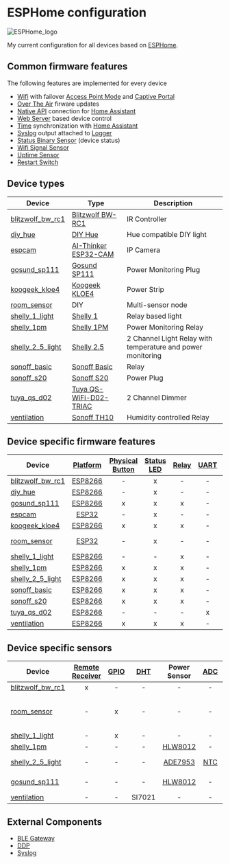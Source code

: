 # ESPHome configuration

![ESPHome_logo]

My current configuration for all devices based on [ESPHome].

## Common firmware features

The following features are implemented for every device

- [Wifi] with failover [Access Point Mode] and [Captive Portal]
- [Over The Air] firware updates
- [Native API] connection for [Home Assistant]
- [Web Server] based device control
- [Time] synchronization with [Home Assistant]
- [Syslog] output attached to [Logger]
- [Status Binary Sensor] (device status)
- [Wifi Signal Sensor]
- [Uptime Sensor]
- [Restart Switch]

## Device types

| Device  | Type  | Description |
| -- |  --  | --  |
| [blitzwolf_bw_rc1]  | [Blitzwolf BW-RC1]        | IR Controller                                               |
| [diy_hue]           | [DIY Hue]                 | Hue compatible DIY light                                    |
| [espcam]            | [AI-Thinker ESP32-CAM]    | IP Camera                                                   |
| [gosund_sp111]      | [Gosund SP111]            | Power Monitoring Plug                                       |
| [koogeek_kloe4]     | [Koogeek KLOE4]           | Power Strip                                                 |
| [room_sensor]       | DIY                    | Multi-sensor node                                           |
| [shelly_1_light]    | [Shelly 1]                | Relay based light                                           |
| [shelly_1pm]        | [Shelly 1PM]              | Power Monitoring Relay                                      |
| [shelly_2_5_light]  | [Shelly 2.5]              | 2 Channel Light Relay with temperature and power monitoring |
| [sonoff_basic]      | [Sonoff Basic]            | Relay                                                       |
| [sonoff_s20]        | [Sonoff S20]              | Power Plug                                                  |
| [tuya_qs_d02]       | [Tuya QS-WiFi-D02-TRIAC]  | 2 Channel Dimmer                                            |
| [ventilation]       | [Sonoff TH10]             | Humidity controlled Relay                                   |

## Device specific firmware features

| Device  | [Platform]  | [Physical Button]  | [Status LED] | [Relay] | [UART] | [Light] | [Remote Transmitter]
| --  |  :--: |  :--:  | :--:  |  :--: |  :--: |  :--: |  :--: |
| [blitzwolf_bw_rc1]  | [ESP8266] | -  | x |  - |  - | -               | [ir_receiver] |
| [diy_hue]           | [ESP8266] | -  | x |  - |  - | [NeoPixelBus]       | - |
| [gosund_sp111]      | [ESP8266] | x  | x |  x |  - | -               | - |
| [espcam]            | [ESP32]   | -  | x |  - |  - | [ESP32 Camera]  | - |
| [koogeek_kloe4]     | [ESP8266] | x  | x |  x |  - | -               | - |
| [room_sensor]       | [ESP32]   | -  | x |  - |  - | -               | [ble_gateway], [bluetooth_proxy] |
| [shelly_1_light]    | [ESP8266] | -  | - |  x |  - | [Binary]        | - |
| [shelly_1pm]        | [ESP8266] | x  | x |  x |  - | -               | - |
| [shelly_2_5_light]  | [ESP8266] | x  | x |  x |  - | [Binary]        | - |
| [sonoff_basic]      | [ESP8266] | x  | x |  x |  - | -               | - |
| [sonoff_s20]        | [ESP8266] | x  | x |  x |  - | -               | - |
| [tuya_qs_d02]       | [ESP8266] | -  | - |  - |  x | [Monochromatic] | - |
| [ventilation]       | [ESP8266] | x  | x |  x |  - | -               | - |

## Device specific sensors

| Device  | [Remote Receiver] | [GPIO] |  [DHT]  | Power Sensor | [ADC] | [I²C] | Features
| --  |  :--: |  :--: |  :--: |  :--: |  :--: |  :--: | --  |
| [blitzwolf_bw_rc1]  | x | - | - | - | - | - | [ir_transmitter] |
| [room_sensor]       | - | x | - | - | - | [BME280] | temperature, humidity, pressure, [motion], [illuminance], [homeassistant_ble_gateway_devices], [homeassistant_ble_gateway_discovery] |
| [shelly_1_light]    | - | x | - | - | - | - | [light_switch]  |
| [shelly_1pm]        | - | - | - | [HLW8012] | - | - | current, power, [total_daily_energy] |
| [shelly_2_5_light]  | - | - | - | [ADE7953] | [NTC] | - | current, power, [total_daily_energy], [light_switch], device_temperature |
| [gosund_sp111]      | - | - | - | [HLW8012] | - | - | current, power, voltage, [total_daily_energy] |
| [ventilation]       | - | - | SI7021 | - |  - | - | temperature, humidity |

## External Components

- [BLE Gateway]
- [DDP]
- [Syslog]

[BLE Gateway]: https://github.com/myhomeiot/esphome-components#ble-gateway
[DDP]: https://github.com/KaufHA/common/tree/main/components#ddp
[DIY Hue]: https://diyhue.org/
[ESPHome]: https://esphome.io/
[ESPHome_logo]: https://esphome.io/_images/logo-text.svg
[Home Assistant]: https://www.home-assistant.io/
[Syslog]: https://github.com/TheStaticTurtle/esphome_syslog
[AI-Thinker ESP32-CAM]: http://www.ai-thinker.com/pro_view-24.html
[Blitzwolf BW-RC1]: https://www.blitzwolf.com/BlitzWolf%C2%A0BW-RC1-WiFi-Smart-IR-Controller-with-360%C2%B0-Transmission,-APP-Control,-Works-with-Alexa,-Automatic-Identification,-DIY-Pairing-and-Slim-Design-p-409.html
[Gosund SP111]: https://www.gosund.com/download/smart_plug/126.html
[Koogeek KLOE4]: https://www.koogeek.com/p-kloe4.html
[Shelly 1]: https://shelly.cloud/products/shelly-1-smart-home-automation-relay/
[Shelly 1PM]: https://shelly.cloud/products/shelly-1pm-smart-home-automation-relay/
[Shelly 2.5]: https://shelly.cloud/products/shelly-25-smart-home-automation-relay/
[Sonoff Basic]: https://sonoff.tech/product/wifi-diy-smart-switches/basicr2
[Sonoff S20]: https://sonoff.tech/product/wifi-smart-plugs/s20
[Sonoff TH10]: https://sonoff.tech/product/wifi-diy-smart-switches/th10-th16
[Tuya QS-WiFi-D02-TRIAC]: https://expo.tuya.com/product/373634s
[Access Point Mode]: https://esphome.io/components/wifi.html#access-point-mode
[ADC]: https://esphome.io/components/sensor/adc.html
[ADE7953]: https://esphome.io/components/sensor/ade7953.html
[BME280]: https://esphome.io/components/sensor/bme280.html
[Binary]: https://esphome.io/components/light/binary.html
[Board]: https://esphome.io/components/status_led.html
[Captive Portal]: https://esphome.io/components/captive_portal.html
[DHT]: https://esphome.io/components/sensor/dht.html
[ESP32]: https://esphome.io/devices/esp32.html
[ESP32 Camera]: https://esphome.io/components/esp32_camera.html
[ESP8266]: https://esphome.io/devices/esp8266.html
[FastLED]: https://esphome.io/components/light/fastled.html
[GPIO]: https://esphome.io/components/binary_sensor/gpio.html
[HLW8012]: https://esphome.io/components/sensor/hlw8012.html
[Light]: https://esphome.io/components/light.html
[Logger]: https://esphome.io/components/logger.html
[I²C]: https://esphome.io/components/i2c.html
[NTC]: https://esphome.io/components/sensor/ntc.html
[Native API]: https://esphome.io/components/api.html
[NeoPixelBus]: https://esphome.io/components/light/neopixelbus.html
[Monochromatic]: https://esphome.io/components/light/monochromatic.html
[Over The Air]: https://esphome.io/components/ota.html
[Physical Button]: https://esphome.io/components/binary_sensor/gpio.html
[Platform]: https://esphome.io/components/status_led.html
[Relay]: https://esphome.io/cookbook/relay.html
[Remote Receiver]: https://esphome.io/components/remote_receiver.html
[Remote Transmitter]: https://esphome.io/components/remote_transmitter.html
[Restart Switch]: https://esphome.io/components/switch/restart.html
[Status Binary Sensor]: https://esphome.io/components/binary_sensor/status.html
[Status LED]: https://esphome.io/components/status_led.html
[Time]: https://esphome.io/components/time.html
[UART]: https://esphome.io/components/uart.html
[Uptime Sensor]: https://esphome.io/components/sensor/uptime.html
[Web Server]: https://esphome.io/components/web_server.html
[Wifi]: https://esphome.io/components/wifi.html
[Wifi Signal Sensor]: https://esphome.io/components/sensor/wifi_signal.html
[ble_gateway]: https://github.com/ImEmJay/esphome-config/blob/master/common/ble_gateway.yaml
[bluetooth_proxy]: https://github.com/ImEmJay/esphome-config/blob/master/common/bluetooth_proxy.yaml
[blitzwolf_bw_rc1]: https://github.com/ImEmJay/esphome-config/blob/master/blitzwolf_bw_rc1_01.yaml
[diy_hue]: https://github.com/ImEmJay/esphome-config/blob/master/diy_hue_01.yaml
[espcam]: https://github.com/ImEmJay/esphome-config/blob/master/espcam_01.yaml
[gosund_sp111]: https://github.com/ImEmJay/esphome-config/blob/master/gosund_sp111_01.yaml
[homeassistant_ble_gateway_devices]: https://github.com/ImEmJay/esphome-config/blob/master/common/text_sensor/homeassistant_ble_gateway_devices.yaml
[homeassistant_ble_gateway_discovery]: https://github.com/ImEmJay/esphome-config/blob/master/common/binary_sensor/homeassistant_ble_gateway_discovery.yaml
[koogeek_kloe4]: https://github.com/ImEmJay/esphome-config/blob/master/koogeek_kloe4_01.yaml
[illuminance]: https://github.com/ImEmJay/esphome-config/blob/master/common/sensor/illuminance.yaml
[ir_receiver]: https://github.com/ImEmJay/esphome-config/blob/master/common/remote_receiver/ir_receiver.yaml
[ir_transmitter]: https://github.com/ImEmJay/esphome-config/blob/master/common/remote_transmitter/ir_transmitter.yaml
[light_id]: https://github.com/ImEmJay/esphome-config/blob/master/common/text_sensor/light_id.yaml
[light_switch]: https://github.com/ImEmJay/esphome-config/blob/master/common/binary_sensor/light_switch.yaml
[motion]: https://github.com/ImEmJay/esphome-config/blob/master/common/binary_sensor/motion.yaml
[room_sensor]: https://github.com/ImEmJay/esphome-config/blob/master/room_sensor_01.yaml
[shelly_1_light]: https://github.com/ImEmJay/esphome-config/blob/master/shelly_1_light_01.yaml
[shelly_1pm]: https://github.com/ImEmJay/esphome-config/blob/master/shelly_1pm_01.yaml
[shelly_2_5_light]: https://github.com/ImEmJay/esphome-config/blob/master/shelly_2_5_light_01.yaml
[sonoff_basic]: https://github.com/ImEmJay/esphome-config/blob/master/sonoff_basic_01.yaml
[sonoff_s20]: https://github.com/ImEmJay/esphome-config/blob/master/sonoff_s20_01.yaml
[gosund_sp111]: https://github.com/ImEmJay/esphome-config/blob/master/gosund_sp111_01.yaml
[total_daily_energy]: https://github.com/ImEmJay/esphome-config/blob/master/common/sensor/total_daily_energy.yaml
[tuya_qs_d02]: https://github.com/ImEmJay/esphome-config/blob/master/tuya_qs_d02_01.yaml
[ventilation]: https://github.com/ImEmJay/esphome-config/blob/master/ventilation.yaml
